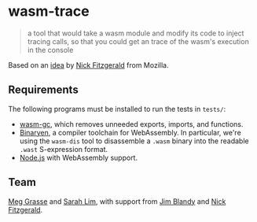 # wasm-trace

> a tool that would take a wasm module and modify its code to inject tracing calls, so that you could get an trace of the wasm's execution in the console

Based on an [idea](https://gist.github.com/fitzgen/34073d61f2c358f2b35038fa263b74a3) by [Nick Fitzgerald](https://github.com/fitzgen) from Mozilla.

## Requirements

The following programs must be installed to run the tests in `tests/`:

- [wasm-gc](https://github.com/alexcrichton/wasm-gc), which removes
unneeded exports, imports, and functions.
- [Binaryen](https://github.com/WebAssembly/binaryen/), a compiler
toolchain for WebAssembly. In particular, we're using the `wasm-dis`
tool to disassemble a `.wasm` binary into the readable `.wast` S-expression format.
- [Node.js](https://nodejs.org/) with WebAssembly support.

## Team

[Meg Grasse](http://github.com/meggrasse) and [Sarah Lim](http://github.com/sarahlim), with support from [Jim Blandy](https://github.com/jimblandy) and [Nick Fitzgerald](https://github.com/fitzgen).
